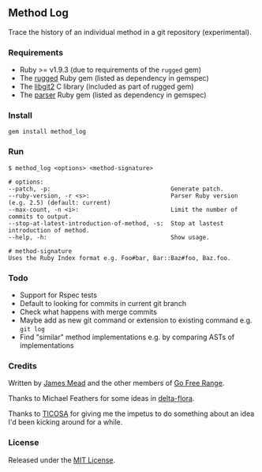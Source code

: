 ## Method Log

Trace the history of an individual method in a git repository (experimental).

### Requirements

* Ruby >= v1.9.3 (due to requirements of the `rugged` gem)
* The [rugged](https://github.com/libgit2/rugged) Ruby gem (listed as dependency in gemspec)
* The [libgit2](https://github.com/libgit2/libgit2) C library (included as part of rugged gem)
* The [parser](https://github.com/whitequark/parser) Ruby gem (listed as dependency in gemspec)

### Install

    gem install method_log

### Run

    $ method_log <options> <method-signature>

    # options:
    --patch, -p:                                  Generate patch.
    --ruby-version, -r <s>:                       Parser Ruby version (e.g. 2.5) (default: current)
    --max-count, -n <i>:                          Limit the number of commits to output.
    --stop-at-latest-introduction-of-method, -s:  Stop at lastest introduction of method.
    --help, -h:                                   Show usage.

    # method-signature
    Uses the Ruby Index format e.g. Foo#bar, Bar::Baz#foo, Baz.foo.

### Todo

* Support for Rspec tests
* Default to looking for commits in current git branch
* Check what happens with merge commits
* Maybe add as new git command or extension to existing command e.g. `git log`
* Find "similar" method implementations e.g. by comparing ASTs of implementations

### Credits

Written by [James Mead](http://jamesmead.org) and the other members of [Go Free Range](http://gofreerange.com).

Thanks to Michael Feathers for some ideas in [delta-flora](https://github.com/michaelfeathers/delta-flora).

Thanks to [TICOSA](http://ticosa.org/) for giving me the impetus to do something about an idea I'd been kicking around for a while.

### License

Released under the [MIT License](https://github.com/freerange/method_log/blob/master/LICENSE).
